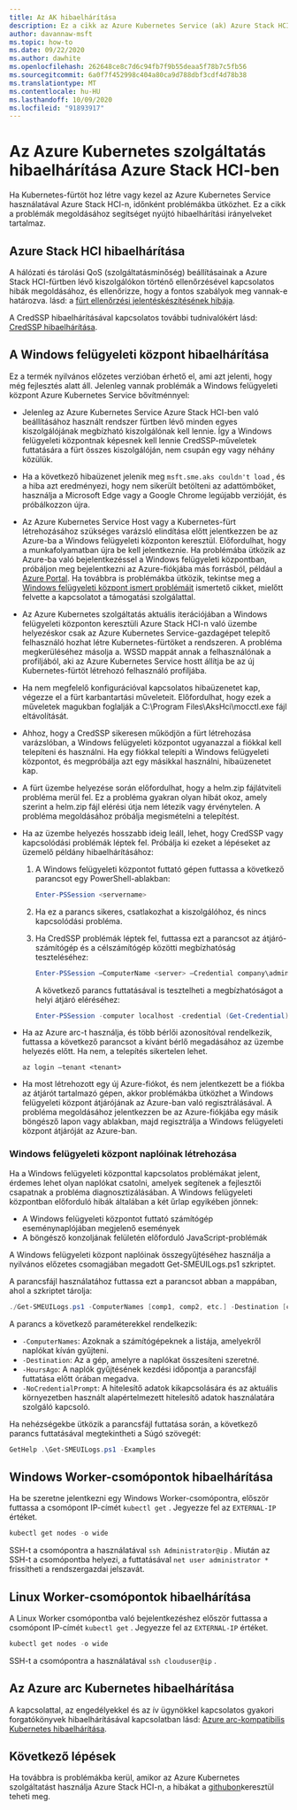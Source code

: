 ```yaml
---
title: Az AK hibaelhárítása
description: Ez a cikk az Azure Kubernetes Service (ak) Azure Stack HCI-ben történő hibaelhárításával kapcsolatos információkat tartalmaz.
author: davannaw-msft
ms.topic: how-to
ms.date: 09/22/2020
ms.author: dawhite
ms.openlocfilehash: 262648ce8c7d6c94fb7f9b55deaa5f78b7c5fb56
ms.sourcegitcommit: 6a0f7f452998c404a80ca9d788dbf3cdf4d78b38
ms.translationtype: MT
ms.contentlocale: hu-HU
ms.lasthandoff: 10/09/2020
ms.locfileid: "91893917"
---
```

# <a name="troubleshooting-azure-kubernetes-service-on-azure-stack-hci"></a>Az Azure Kubernetes szolgáltatás hibaelhárítása Azure Stack HCI-ben

Ha Kubernetes-fürtöt hoz létre vagy kezel az Azure Kubernetes Service használatával Azure Stack HCI-n, időnként problémákba ütközhet. Ez a cikk a problémák megoldásához segítséget nyújtó hibaelhárítási irányelveket tartalmaz.

## <a name="troubleshooting-azure-stack-hci"></a>Azure Stack HCI hibaelhárítása
A hálózati és tárolási QoS (szolgáltatásminőség) beállításainak a Azure Stack HCI-fürtben lévő kiszolgálókon történő ellenőrzésével kapcsolatos hibák megoldásához, és ellenőrizze, hogy a fontos szabályok meg vannak-e határozva. lásd: a [fürt ellenőrzési jelentéskészítésének hibája](/azure-stack/hci/manage/validate-qos).

A CredSSP hibaelhárításával kapcsolatos további tudnivalókért lásd: [CredSSP hibaelhárítása](/azure-stack/hci/manage/troubleshoot-credssp).

## <a name="troubleshooting-windows-admin-center"></a>A Windows felügyeleti központ hibaelhárítása
Ez a termék nyilvános előzetes verzióban érhető el, ami azt jelenti, hogy még fejlesztés alatt áll. Jelenleg vannak problémák a Windows felügyeleti központ Azure Kubernetes Service bővítménnyel: 
* Jelenleg az Azure Kubernetes Service Azure Stack HCI-ben való beállításához használt rendszer fürtben lévő minden egyes kiszolgálójának megbízható kiszolgálónak kell lennie. Így a Windows felügyeleti központnak képesnek kell lennie CredSSP-műveletek futtatására a fürt összes kiszolgálóján, nem csupán egy vagy néhány közülük. 
* Ha a következő hibaüzenet jelenik meg `msft.sme.aks couldn't load` , és a hiba azt eredményezi, hogy nem sikerült betölteni az adattömböket, használja a Microsoft Edge vagy a Google Chrome legújabb verzióját, és próbálkozzon újra.
* Az Azure Kubernetes Service Host vagy a Kubernetes-fürt létrehozásához szükséges varázsló elindítása előtt jelentkezzen be az Azure-ba a Windows felügyeleti központon keresztül. Előfordulhat, hogy a munkafolyamatban újra be kell jelentkeznie. Ha problémába ütközik az Azure-ba való bejelentkezéssel a Windows felügyeleti központban, próbáljon meg bejelentkezni az Azure-fiókjába más forrásból, például a [Azure Portal](https://portal.azure.com/). Ha továbbra is problémákba ütközik, tekintse meg a [Windows felügyeleti központ ismert problémáit](/windows-server/manage/windows-admin-center/support/known-issues) ismertető cikket, mielőtt felvette a kapcsolatot a támogatási szolgálattal.
* Az Azure Kubernetes szolgáltatás aktuális iterációjában a Windows felügyeleti központon keresztüli Azure Stack HCI-n való üzembe helyezéskor csak az Azure Kubernetes Service-gazdagépet telepítő felhasználó hozhat létre Kubernetes-fürtöket a rendszeren. A probléma megkerüléséhez másolja a. WSSD mappát annak a felhasználónak a profiljából, aki az Azure Kubernetes Service hostt állítja be az új Kubernetes-fürtöt létrehozó felhasználó profiljába.
* Ha nem megfelelő konfigurációval kapcsolatos hibaüzenetet kap, végezze el a fürt karbantartási műveleteit. Előfordulhat, hogy ezek a műveletek magukban foglalják a C:\Program Files\AksHci\mocctl.exe fájl eltávolítását.
* Ahhoz, hogy a CredSSP sikeresen működjön a fürt létrehozása varázslóban, a Windows felügyeleti központot ugyanazzal a fiókkal kell telepíteni és használni. Ha egy fiókkal telepíti a Windows felügyeleti központot, és megpróbálja azt egy másikkal használni, hibaüzenetet kap.
* A fürt üzembe helyezése során előfordulhat, hogy a helm.zip fájlátviteli probléma merül fel. Ez a probléma gyakran olyan hibát okoz, amely szerint a helm.zip fájl elérési útja nem létezik vagy érvénytelen. A probléma megoldásához próbálja megismételni a telepítést.
* Ha az üzembe helyezés hosszabb ideig leáll, lehet, hogy CredSSP vagy kapcsolódási problémák léptek fel. Próbálja ki ezeket a lépéseket az üzemelő példány hibaelhárításához: 
    1.  A Windows felügyeleti központot futtató gépen futtassa a következő parancsot egy PowerShell-ablakban: 
          ```PowerShell
          Enter-PSSession <servername>
          ```
    2.  Ha ez a parancs sikeres, csatlakozhat a kiszolgálóhoz, és nincs kapcsolódási probléma.
    
    3.  Ha CredSSP problémák léptek fel, futtassa ezt a parancsot az átjáró-számítógép és a célszámítógép közötti megbízhatóság teszteléséhez: 
          ```PowerShell
          Enter-PSSession –ComputerName <server> –Credential company\administrator –Authentication CredSSP
          ``` 
        A következő parancs futtatásával is tesztelheti a megbízhatóságot a helyi átjáró eléréséhez: 
          ```PowerShell
          Enter-PSSession -computer localhost -credential (Get-Credential)
          ``` 
* Ha az Azure arc-t használja, és több bérlői azonosítóval rendelkezik, futtassa a következő parancsot a kívánt bérlő megadásához az üzembe helyezés előtt. Ha nem, a telepítés sikertelen lehet.

   ```Azure CLI
   az login –tenant <tenant>
   ```
* Ha most létrehozott egy új Azure-fiókot, és nem jelentkezett be a fiókba az átjárót tartalmazó gépen, akkor problémákba ütközhet a Windows felügyeleti központ átjárójának az Azure-ban való regisztrálásával. A probléma megoldásához jelentkezzen be az Azure-fiókjába egy másik böngésző lapon vagy ablakban, majd regisztrálja a Windows felügyeleti központ átjáróját az Azure-ban.

### <a name="creating-windows-admin-center-logs"></a>Windows felügyeleti központ naplóinak létrehozása
Ha a Windows felügyeleti központtal kapcsolatos problémákat jelent, érdemes lehet olyan naplókat csatolni, amelyek segítenek a fejlesztői csapatnak a probléma diagnosztizálásában. A Windows felügyeleti központban előforduló hibák általában a két űrlap egyikében jönnek: 
- A Windows felügyeleti központot futtató számítógép eseménynaplójában megjelenő események 
- A böngésző konzoljának felületén előforduló JavaScript-problémák 

A Windows felügyeleti központ naplóinak összegyűjtéséhez használja a nyilvános előzetes csomagjában megadott Get-SMEUILogs.ps1 szkriptet. 
 
A parancsfájl használatához futtassa ezt a parancsot abban a mappában, ahol a szkriptet tárolja: 
 
```PowerShell
./Get-SMEUILogs.ps1 -ComputerNames [comp1, comp2, etc.] -Destination [comp3] -HoursAgo [48] -NoCredentialPrompt
```
 
A parancs a következő paraméterekkel rendelkezik:
 
* `-ComputerNames`: Azoknak a számítógépeknek a listája, amelyekről naplókat kíván gyűjteni.
* `-Destination`: Az a gép, amelyre a naplókat összesíteni szeretné.
* `-HoursAgo`: A naplók gyűjtésének kezdési időpontja a parancsfájl futtatása előtt órában megadva.
* `-NoCredentialPrompt`: A hitelesítő adatok kikapcsolására és az aktuális környezetben használt alapértelmezett hitelesítő adatok használatára szolgáló kapcsoló.
 
Ha nehézségekbe ütközik a parancsfájl futtatása során, a következő parancs futtatásával megtekintheti a Súgó szövegét: 
 
```PowerShell
GetHelp .\Get-SMEUILogs.ps1 -Examples
```

## <a name="troubleshooting-windows-worker-nodes"></a>Windows Worker-csomópontok hibaelhárítása 
Ha be szeretne jelentkezni egy Windows Worker-csomópontra, először futtassa a csomópont IP-címét `kubectl get` . Jegyezze fel az `EXTERNAL-IP` értéket.

```PowerShell
kubectl get nodes -o wide
``` 
SSH-t a csomópontra a használatával `ssh Administrator@ip` . Miután az SSH-t a csomópontba helyezi, a futtatásával `net user administrator *` frissítheti a rendszergazdai jelszavát. 

## <a name="troubleshooting-linux-worker-nodes"></a>Linux Worker-csomópontok hibaelhárítása 
A Linux Worker csomópontba való bejelentkezéshez először futtassa a csomópont IP-címét `kubectl get` . Jegyezze fel az `EXTERNAL-IP` értéket.

```PowerShell
kubectl get nodes -o wide
``` 
SSH-t a csomópontra a használatával `ssh clouduser@ip` . 

## <a name="troubleshooting-azure-arc-kubernetes"></a>Az Azure arc Kubernetes hibaelhárítása
A kapcsolattal, az engedélyekkel és az ív ügynökkel kapcsolatos gyakori forgatókönyvek hibaelhárításával kapcsolatban lásd: [Azure arc-kompatibilis Kubernetes hibaelhárítása](/azure/azure-arc/kubernetes/troubleshooting).

## <a name="next-steps"></a>Következő lépések
Ha továbbra is problémákba kerül, amikor az Azure Kubernetes szolgáltatást használja Azure Stack HCI-n, a hibákat a [githubon](https://aka.ms/aks-hci-issues)keresztül teheti meg.  

